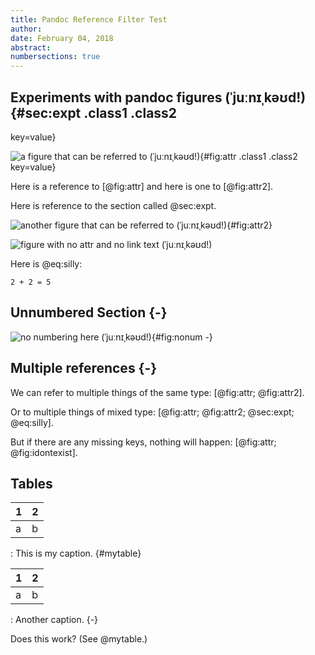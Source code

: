 ```yaml
---
title: Pandoc Reference Filter Test
author:
date: February 04, 2018
abstract:
numbersections: true
---
```


## Experiments with pandoc figures (ˈjuːnɪˌkəʊd!) {#sec:expt .class1 .class2
key=value}

![a figure that can be referred to (ˈjuːnɪˌkəʊd!)](image.png "link
text"){#fig:attr .class1 .class2 key=value}

Here is a reference to [@fig:attr] and here is one to [@fig:attr2].

Here is reference to the section called @sec:expt.

![another figure that can be referred to (ˈjuːnɪˌkəʊd!)](image.png "link
text"){#fig:attr2}

![figure with no attr and no link text (ˈjuːnɪˌkəʊd!)](image.png)

Here is @eq:silly:

``` {#eq:silly .math}
2 + 2 = 5
```

## Unnumbered Section {-}

![no numbering here (ˈjuːnɪˌkəʊd!)](image.png "link text"){#fig:nonum -}


## Multiple references {-}

We can refer to multiple things of the same type: [@fig:attr; @fig:attr2].

Or to multiple things of mixed type: [@fig:attr; @fig:attr2; @sec:expt;
@eq:silly].

But if there are any missing keys, nothing will happen: [@fig:attr;
@fig:idontexist].

## Tables

| 1 | 2 |
|---|---|
| a | b |

:   This is my caption. {#mytable}

| 1 | 2 |
|---|---|
| a | b |

:   Another caption. {-}

Does this work? (See @mytable\.)
